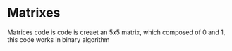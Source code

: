 # Matrixes
Matrices code
is code is creaet an 5x5 matrix, which composed of 0 and 1, this code works in binary algorithm 
